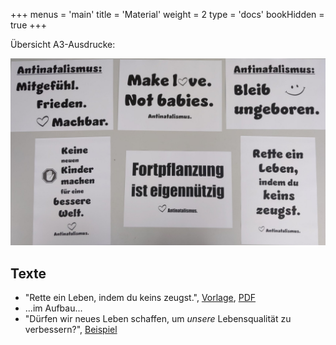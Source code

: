 +++
menus = 'main'
title = 'Material'
weight = 2
type = 'docs'
bookHidden = true
+++

Übersicht A3-Ausdrucke:

![](images/IMG_20240430_123049-Antinat-Ausdrucke-crop.jpg)


## Texte

* "Rette ein Leben, indem du keins zeugst.",
    [Vorlage](designs-2024-04/Antinatalismus-1-Rette-ein-Leben.docx),
    [PDF](designs-2024-04/Antinatalismus-1-Rette-ein-Leben.pdf)
* ...im Aufbau...
* "Dürfen wir neues Leben schaffen, um _unsere_ Lebensqualität zu verbessern?", [Beispiel](../#stuttgart)
